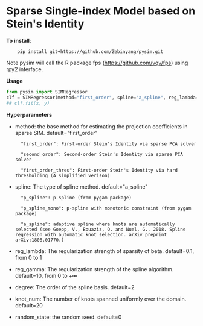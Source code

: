 # Sparse Single-index Model based on Stein's Identity

**To install**:
    
```sheel
    pip install git+https://github.com/Zebinyang/pysim.git
```

Note pysim will call the R package fps (https://github.com/vqv/fps) using rpy2 interface. 

**Usage**

```python
from pysim import SIMRegressor
clf = SIMRegressor(method="first_order", spline="a_spline", reg_lambda=0.1, reg_gamma=10, knot_num=20, degree=2, random_state=0)
## clf.fit(x, y)
```

**Hyperparameters**

- method: the base method for estimating the projection coefficients in sparse SIM. default="first_order"

        "first_order": First-order Stein's Identity via sparse PCA solver

        "second_order": Second-order Stein's Identity via sparse PCA solver

        "first_order_thres": First-order Stein's Identity via hard thresholding (A simplified verison)        
    
- spline: The type of spline method. default="a_spline"

        "p_spline": p-spline (from pygam package)
    
        "p_spline_mono": p-spline with monotonic constraint (from pygam package)
    
        "a_spline": adaptive spline where knots are automatically selected (see Goepp, V., Bouaziz, O. and Nuel, G., 2018. Spline regression with automatic knot selection. arXiv preprint arXiv:1808.01770.)

- reg_lambda: The regularization strength of sparsity of beta. default=0.1, from 0 to 1 

- reg_gamma: The regularization strength of the spline algorithm. default=10, from 0 to $+\infty$

- degree: The order of the spline basis. default=2

- knot_num: The number of knots spanned uniformly over the domain. default=20

- random_state: the random seed. default=0
